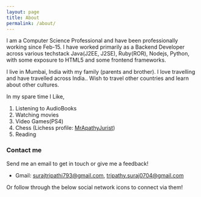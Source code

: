 ```yaml
---
layout: page
title: About
permalink: /about/
---
```

I am a Computer Science Professional and have been professionally working since Feb-15. I have worked primarily as a Backend Developer across various techstack Java(J2EE, J2SE), Ruby(ROR), Nodejs, Python, with some exposure to HTML5 and some frontend frameworks.

I live in Mumbai, India with my family (parents and brother). I love travelling and have travelled across India.. Wish to travel other countries and learn about other cultures. 

In my spare time I Like,
1. Listening to AudioBooks 
2. Watching movies
3. Video Games(PS4)
4. Chess (Lichess profile: [MrApathyJurist](https://lichess.org/@/MrApathyJurist))
5. Reading

### Contact me
Send me an email to get in touch or give me a feedback!

* Gmail: [surajtripathi793@gmail.com](mailto:surajtripathi793@gmail.com), [tripathy.suraj0704@gmail.com](mailto:tripathy.suraj0704@gmail.com)

Or follow through the below social network icons to connect via them!

